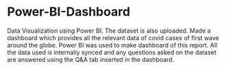 # Power-BI-Dashboard
Data Visualization using Power BI. The dataset is also uploaded. Made a dashboard which provides all the relevant data of covid cases of first wave around the globe. Power BI was used to make dashboard of this report. All the data used is internally synced and any questions asked on the dataset are answered using the Q&A tab inserted in the dashboard.
